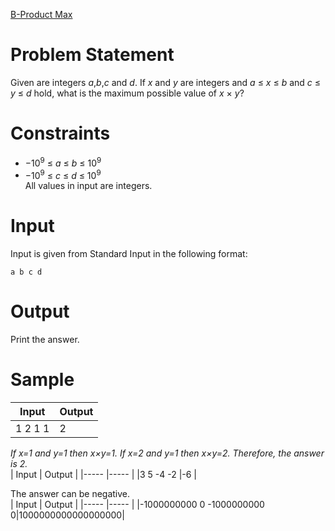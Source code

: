 [B-Product Max](https://atcoder.jp/contests/abc178/tasks/abc178_b)
# Problem Statement
Given are integers *a*,*b*,*c* and *d*. If *x* and *y* are integers and *a* ≤ *x* ≤ *b* and *c* ≤ *y* ≤ *d* hold, what is the maximum possible value of *x* × *y*?
# Constraints  
* −10<sup>9</sup> ≤ *a* ≤ *b* ≤ 10<sup>9</sup>
* −10<sup>9</sup> ≤ *c* ≤ *d* ≤ 10<sup>9</sup>\
All values in input are integers.
# Input
Input is given from Standard Input in the following format:
```
a b c d
```
# Output
Print the answer.
# Sample
| Input                     | Output            |
|-----                      |-----              |
|1 2 1 1                    |2                  |

<i>If x=1 and y=1 then x×y=1. If x=2 and y=1 then x×y=2. Therefore, the answer is 2.</i>
<br>
| Input                     | Output            |
|-----                      |-----              |
|3 5 -4 -2                  |-6                 |

The answer can be negative.
<br>
| Input                     | Output            |
|-----                      |-----              |
|-1000000000 0 -1000000000 0|1000000000000000000|
